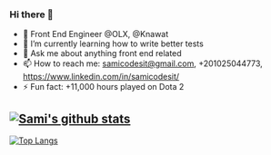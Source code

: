 ### Hi there 👋

- 🔭 Front End Engineer @OLX, @Knawat
- 🌱 I’m currently learning how to write better tests
- 💬 Ask me about anything front end related
- 📫 How to reach me: samicodesit@gmail.com, +201025044773, https://www.linkedin.com/in/samicodesit/
- ⚡ Fun fact: +11,000 hours played on Dota 2


[![Sami's github stats](https://github-readme-stats.vercel.app/api?username=samicodesit&theme=algolia&count_private=true&show_icons=true&hide=stars)](https://github.com/anuraghazra/github-readme-stats)
---
[![Top Langs](https://github-readme-stats.vercel.app/api/top-langs/?username=samicodesit)](https://github.com/anuraghazra/github-readme-stats)



